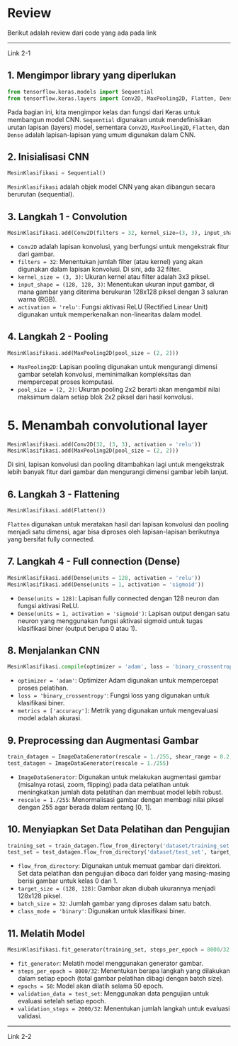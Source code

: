 # Review
Berikut adalah review dari code yang ada pada link

---
Link 2-1
## 1. Mengimpor library yang diperlukan
```python
from tensorflow.keras.models import Sequential
from tensorflow.keras.layers import Conv2D, MaxPooling2D, Flatten, Dense
```
Pada bagian ini, kita mengimpor kelas dan fungsi dari Keras untuk membangun model CNN. `Sequential` digunakan untuk mendefinisikan urutan lapisan (layers) model, sementara `Conv2D`, `MaxPooling2D`, `Flatten`, dan `Dense` adalah lapisan-lapisan yang umum digunakan dalam CNN.

## 2. Inisialisasi CNN

```python
MesinKlasifikasi = Sequential()
```
`MesinKlasifikasi` adalah objek model CNN yang akan dibangun secara berurutan (sequential).

## 3. Langkah 1 - Convolution
```python
MesinKlasifikasi.add(Conv2D(filters = 32, kernel_size=(3, 3), input_shape = (128, 128, 3), activation = 'relu'))
```
- `Conv2D` adalah lapisan konvolusi, yang berfungsi untuk mengekstrak fitur dari gambar.
- `filters = 32`: Menentukan jumlah filter (atau kernel) yang akan digunakan dalam lapisan konvolusi. Di sini, ada 32 filter.
- `kernel_size = (3, 3)`: Ukuran kernel atau filter adalah 3x3 piksel.
- `input_shape = (128, 128, 3)`: Menentukan ukuran input gambar, di mana gambar yang diterima berukuran 128x128 piksel dengan 3 saluran warna (RGB).
- `activation = 'relu'`: Fungsi aktivasi ReLU (Rectified Linear Unit) digunakan untuk memperkenalkan non-linearitas dalam model.
## 4. Langkah 2 - Pooling
```python
MesinKlasifikasi.add(MaxPooling2D(pool_size = (2, 2)))
```
- `MaxPooling2D`: Lapisan pooling digunakan untuk mengurangi dimensi gambar setelah konvolusi, meminimalkan kompleksitas dan mempercepat proses komputasi.
- `pool_size = (2, 2)`: Ukuran pooling 2x2 berarti akan mengambil nilai maksimum dalam setiap blok 2x2 piksel dari hasil konvolusi.
# 5. Menambah convolutional layer
```python
MesinKlasifikasi.add(Conv2D(32, (3, 3), activation = 'relu'))
MesinKlasifikasi.add(MaxPooling2D(pool_size = (2, 2)))
```
Di sini, lapisan konvolusi dan pooling ditambahkan lagi untuk mengekstrak lebih banyak fitur dari gambar dan mengurangi dimensi gambar lebih lanjut.

## 6. Langkah 3 - Flattening
```python
MesinKlasifikasi.add(Flatten())
```
`Flatten` digunakan untuk meratakan hasil dari lapisan konvolusi dan pooling menjadi satu dimensi, agar bisa diproses oleh lapisan-lapisan berikutnya yang bersifat fully connected.

## 7. Langkah 4 - Full connection (Dense)
```python
MesinKlasifikasi.add(Dense(units = 128, activation = 'relu'))
MesinKlasifikasi.add(Dense(units = 1, activation = 'sigmoid'))
```
- `Dense(units = 128)`: Lapisan fully connected dengan 128 neuron dan fungsi aktivasi ReLU.
- `Dense(units = 1, activation = 'sigmoid')`: Lapisan output dengan satu neuron yang menggunakan fungsi aktivasi sigmoid untuk tugas klasifikasi biner (output berupa 0 atau 1).
## 8. Menjalankan CNN
```python
MesinKlasifikasi.compile(optimizer = 'adam', loss = 'binary_crossentropy', metrics = ['accuracy'])
```
- `optimizer = 'adam'`: Optimizer Adam digunakan untuk mempercepat proses pelatihan.
- `loss = 'binary_crossentropy'`: Fungsi loss yang digunakan untuk klasifikasi biner.
- `metrics = ['accuracy']`: Metrik yang digunakan untuk mengevaluasi model adalah akurasi.

## 9. Preprocessing dan Augmentasi Gambar
```python
train_datagen = ImageDataGenerator(rescale = 1./255, shear_range = 0.2, zoom_range = 0.2, horizontal_flip = True)
test_datagen = ImageDataGenerator(rescale = 1./255)
```
- `ImageDataGenerator`: Digunakan untuk melakukan augmentasi gambar (misalnya rotasi, zoom, flipping) pada data pelatihan untuk meningkatkan jumlah data pelatihan dan membuat model lebih robust.
- `rescale = 1./255`: Menormalisasi gambar dengan membagi nilai piksel dengan 255 agar berada dalam rentang [0, 1].
  
## 10. Menyiapkan Set Data Pelatihan dan Pengujian
```python
training_set = train_datagen.flow_from_directory('dataset/training_set', target_size = (128, 128), batch_size = 32, class_mode = 'binary')
test_set = test_datagen.flow_from_directory('dataset/test_set', target_size = (128, 128), batch_size = 32, class_mode = 'binary')
```
- `flow_from_directory`: Digunakan untuk memuat gambar dari direktori. Set data pelatihan dan pengujian dibaca dari folder yang masing-masing berisi gambar untuk kelas 0 dan 1.
- `target_size = (128, 128)`: Gambar akan diubah ukurannya menjadi 128x128 piksel.
- `batch_size = 32`: Jumlah gambar yang diproses dalam satu batch.
- `class_mode = 'binary'`: Digunakan untuk klasifikasi biner.

## 11. Melatih Model
```python
MesinKlasifikasi.fit_generator(training_set, steps_per_epoch = 8000/32, epochs = 50, validation_data = test_set, validation_steps = 2000/32)
```
- `fit_generator`: Melatih model menggunakan generator gambar.
- `steps_per_epoch = 8000/32`: Menentukan berapa langkah yang dilakukan dalam setiap epoch (total gambar pelatihan dibagi dengan batch size).
- `epochs = 50`: Model akan dilatih selama 50 epoch.
- `validation_data = test_set`: Menggunakan data pengujian untuk evaluasi setelah setiap epoch.
- `validation_steps = 2000/32`: Menentukan jumlah langkah untuk evaluasi validasi.


---
Link 2-2


